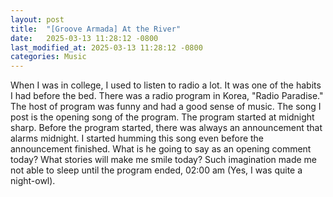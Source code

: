 ```yaml
---
layout: post
title:  "[Groove Armada] At the River"
date:   2025-03-13 11:28:12 -0800
last_modified_at: 2025-03-13 11:28:12 -0800
categories: Music
---
```


When I was in college, I used to listen to radio a lot. It was one of the habits I had before the bed. There was a radio program in 
Korea, "Radio Paradise." The host of program was funny and had a good sense of music. The song I post is the opening song of the 
program. The program started at midnight sharp. Before the program started, there was always an announcement that alarms midnight. 
I started humming this song even before the announcement finished. What is he going to say as an opening comment today? What stories
will make me smile today? Such imagination made me not able to sleep until the program ended, 02:00 am (Yes, I was quite a night-owl).


